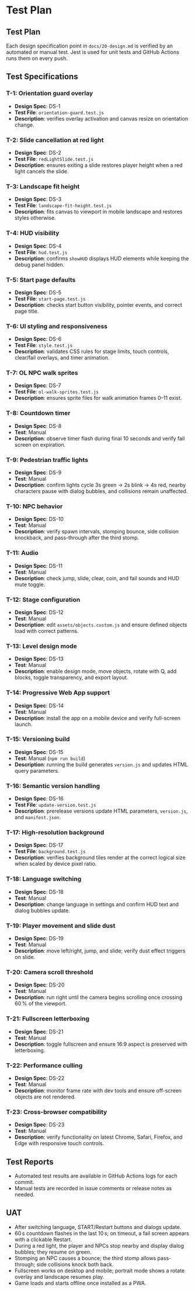 # Test Plan

## Test Plan
Each design specification point in `docs/20-design.md` is verified by an automated or manual test. Jest is used for unit tests and GitHub Actions runs them on every push.

## Test Specifications
### T-1: Orientation guard overlay
- **Design Spec**: DS-1
- **Test File**: `orientation-guard.test.js`
- **Description**: verifies overlay activation and canvas resize on orientation change.

### T-2: Slide cancellation at red light
- **Design Spec**: DS-2
- **Test File**: `redLightSlide.test.js`
- **Description**: ensures exiting a slide restores player height when a red light cancels the slide.

### T-3: Landscape fit height
- **Design Spec**: DS-3
- **Test File**: `landscape-fit-height.test.js`
- **Description**: fits canvas to viewport in mobile landscape and restores styles otherwise.

### T-4: HUD visibility
- **Design Spec**: DS-4
- **Test File**: `hud.test.js`
- **Description**: confirms `showHUD` displays HUD elements while keeping the debug panel hidden.

### T-5: Start page defaults
- **Design Spec**: DS-5
- **Test File**: `start-page.test.js`
- **Description**: checks start button visibility, pointer events, and correct page title.

### T-6: UI styling and responsiveness
- **Design Spec**: DS-6
- **Test File**: `style.test.js`
- **Description**: validates CSS rules for stage limits, touch controls, clear/fail overlays, and timer animation.

### T-7: OL NPC walk sprites
- **Design Spec**: DS-7
- **Test File**: `ol-walk-sprites.test.js`
- **Description**: ensures sprite files for walk animation frames 0–11 exist.

### T-8: Countdown timer
- **Design Spec**: DS-8
- **Test**: Manual
- **Description**: observe timer flash during final 10 seconds and verify fail screen on expiration.

### T-9: Pedestrian traffic lights
- **Design Spec**: DS-9
- **Test**: Manual
- **Description**: confirm lights cycle 3s green → 2s blink → 4s red, nearby characters pause with dialog bubbles, and collisions remain unaffected.

### T-10: NPC behavior
- **Design Spec**: DS-10
- **Test**: Manual
- **Description**: verify spawn intervals, stomping bounce, side collision knockback, and pass-through after the third stomp.

### T-11: Audio
- **Design Spec**: DS-11
- **Test**: Manual
- **Description**: check jump, slide, clear, coin, and fail sounds and HUD mute toggle.

### T-12: Stage configuration
- **Design Spec**: DS-12
- **Test**: Manual
- **Description**: edit `assets/objects.custom.js` and ensure defined objects load with correct patterns.

### T-13: Level design mode
- **Design Spec**: DS-13
- **Test**: Manual
- **Description**: enable design mode, move objects, rotate with Q, add blocks, toggle transparency, and export layout.

### T-14: Progressive Web App support
- **Design Spec**: DS-14
- **Test**: Manual
- **Description**: install the app on a mobile device and verify full-screen launch.

### T-15: Versioning build
- **Design Spec**: DS-15
- **Test**: Manual (`npm run build`)
- **Description**: running the build generates `version.js` and updates HTML query parameters.

### T-16: Semantic version handling
- **Design Spec**: DS-16
- **Test File**: `update-version.test.js`
- **Description**: prerelease versions update HTML parameters, `version.js`, and `manifest.json`.

### T-17: High-resolution background
- **Design Spec**: DS-17
- **Test File**: `background.test.js`
- **Description**: verifies background tiles render at the correct logical size when scaled by device pixel ratio.

### T-18: Language switching
- **Design Spec**: DS-18
- **Test**: Manual
- **Description**: change language in settings and confirm HUD text and dialog bubbles update.

### T-19: Player movement and slide dust
- **Design Spec**: DS-19
- **Test**: Manual
- **Description**: move left/right, jump, and slide; verify dust effect triggers on slide.

### T-20: Camera scroll threshold
- **Design Spec**: DS-20
- **Test**: Manual
- **Description**: run right until the camera begins scrolling once crossing 60 % of the viewport.

### T-21: Fullscreen letterboxing
- **Design Spec**: DS-21
- **Test**: Manual
- **Description**: toggle fullscreen and ensure 16:9 aspect is preserved with letterboxing.

### T-22: Performance culling
- **Design Spec**: DS-22
- **Test**: Manual
- **Description**: monitor frame rate with dev tools and ensure off-screen objects are not rendered.

### T-23: Cross-browser compatibility
- **Design Spec**: DS-23
- **Test**: Manual
- **Description**: verify functionality on latest Chrome, Safari, Firefox, and Edge with responsive touch controls.

## Test Reports
- Automated test results are available in GitHub Actions logs for each commit.
- Manual tests are recorded in issue comments or release notes as needed.

## UAT
- After switching language, START/Restart buttons and dialogs update.
- 60 s countdown flashes in the last 10 s; on timeout, a fail screen appears with a clickable Restart.
- During a red light, the player and NPCs stop nearby and display dialog bubbles; they resume on green.
- Stomping an NPC causes a bounce; the third stomp allows pass-through; side collisions knock both back.
- Fullscreen works on desktop and mobile; portrait mode shows a rotate overlay and landscape resumes play.
- Game loads and starts offline once installed as a PWA.

